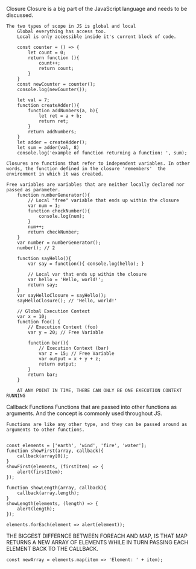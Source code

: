 Closure
    Closure is a big part of the JavaScript language and needs to be discussed.

    The two types of scope in JS is global and local
        Global everything has access too.
        Local is only accessible inside it's current block of code.

        const counter = () => {
            let count = 0;
            return function (){
                count++;
                return count;
            }
        }
        const newCounter = counter();
        console.log(newCounter());

        let val = 7;
        function createAdder(){
            function addNumbers(a, b){
                let ret = a + b;
                return ret;
            }
            return addNumbers;
        }
        let adder = createAdder();
        let sum = adder(val, 8)
        console.log('example of function returning a function: ', sum);

    Closures are functions that refer to independent variables. In other words, the function defined in the closure 'remembers'  the environment in which it was created.

    Free variables are variables that are neither locally declared nor passed as parameter.
        function numberGenerator(){
            // Local "free" variable that ends up within the closure
            var num = 1;
            function checkNumber(){
                console.log(num);
            }
            num++;
            return checkNumber;
        }
        var number = numberGenerator();
        number(); // 2

        function sayHello(){
            var say = function(){ console.log(hello); }

            // Local var that ends up within the closure
            var hello = 'Hello, world!';
            return say;
        }
        var sayHelloClosure = sayHello();
        sayHelloClosure(); // 'Hello, world!'

        // Global Execution Context
        var x = 10;
        function foo() {
            // Execution Context (foo)
            var y = 20; // Free Variable

            function bar(){
                // Execution Context (bar)
                var z = 15; // Free Variable
                var output = x + y + z;
                return output;
            }
            return bar;
        }

        AT ANY POINT IN TIME, THERE CAN ONLY BE ONE EXECUTION CONTEXT RUNNING

Callback Functions
    Functions that are passed into other functions as arguments. And the concept is commonly used throughout JS.

    Functions are like any other type, and they can be passed around as arguments to other functions.


    const elements = ['earth', 'wind', 'fire', 'water'];
    function showFirst(array, callback){
        callback(array[0]);
    }
    showFirst(elements, (firstItem) => {
        alert(firstItem);
    });

    function showLength(array, callback){
        callback(array.length);
    }
    showLength(elements, (length) => {
        alert(length);
    });

    elements.forEach(element => alert(element));

THE BIGGEST DIFFERNCE BETWEEN FOREACH AND MAP, IS THAT MAP RETURNS A NEW ARRAY OF ELEMENTS WHILE IN TURN PASSING EACH ELEMENT BACK TO THE CALLBACK.

    const newArray = elements.map(item => 'Element: ' + item);
